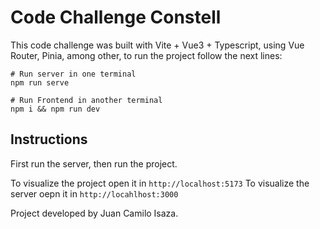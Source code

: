 # Code Challenge Constell

This code challenge was built with Vite + Vue3 + Typescript, using Vue Router, Pinia, among other, to run the project follow the next lines:

```
# Run server in one terminal
npm run serve

# Run Frontend in another terminal
npm i && npm run dev
```
## Instructions

First run the server, then run the project.

To visualize the project open it in `http://localhost:5173`
To visualize the server oepn it in `http://locahlhost:3000`


Project developed by Juan Camilo Isaza.

